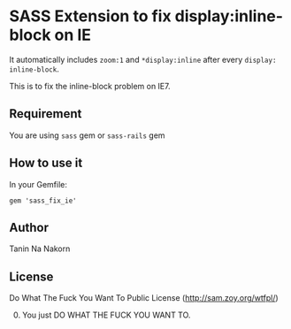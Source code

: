 SASS Extension to fix display:inline-block on IE
=================================================

It automatically includes ```zoom:1``` and ```*display:inline``` after every ```display: inline-block```.

This is to fix the inline-block problem on IE7.

Requirement
-------------------

You are using ```sass``` gem or ```sass-rails``` gem


How to use it
--------------------

In your Gemfile:

```
gem 'sass_fix_ie'
```


Author
--------

Tanin Na Nakorn


License
---------

Do What The Fuck You Want To Public License (http://sam.zoy.org/wtfpl/)

0. You just DO WHAT THE FUCK YOU WANT TO.

